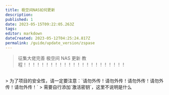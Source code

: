 ```yaml
---
title: 极空间NAS如何更新
description:
published: 1
date: 2023-05-15T09:22:05.263Z
tags:
editor: markdown
dateCreated: 2023-05-12T04:25:24.817Z
permalink: /guide/update_version/zspase
---
```


> 征集大佬完善 极空间 NAS 更新 教程！！！！！！！！！！！！！！！！！！！！！！！

<br>
> 为了项目的安全性，请一定要注意：`请勿外传！请勿外传！请勿外传！请勿外传！请勿外传！`
> 需要自行添加`激活密钥`，这里不说明是什么
<br>
